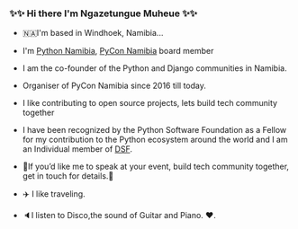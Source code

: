 
### :sparkles::sparkles: Hi there I'm Ngazetungue Muheue :sparkles::sparkles:

- 🇳🇦I'm based in Windhoek, Namibia...
- I'm [Python Namibia](http://www.pythonnamibia.org/), [PyCon Namibia](https://na.pycon.org/) board member
- I am the co-founder of the Python and Django communities in Namibia.
- Organiser of PyCon Namibia since 2016 till today.
- I like contributing to open source projects, lets build tech community together
- I have been recognized by the Python Software Foundation as a Fellow for my contribution to the Python ecosystem around the world and I am an Individual member of [DSF](https://www.djangoproject.com/foundation/).
- 🎤If you’d like me to speak at your event, build tech community together, get in touch for details.🎤

- :airplane: I like traveling.
- :speaker:I listen to Disco,the sound of Guitar and Piano. :heart:.
